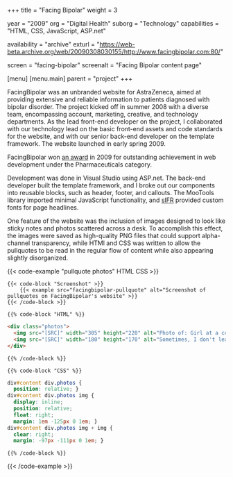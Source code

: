 +++
title = "Facing Bipolar"
weight = 3

year = "2009"
org = "Digital Health"
suborg = "Technology"
capabilities = "HTML, CSS, JavaScript, ASP.net"

availability = "archive"
exturl = "https://web-beta.archive.org/web/20090308030155/http://www.facingbipolar.com:80/"

screen = "facing-bipolar"
screenalt = "Facing Bipolar content page"

[menu]
[menu.main]
parent = "project"
+++

FacingBipolar was an unbranded website for AstraZeneca, aimed at providing extensive and reliable information to patients diagnosed with bipolar disorder. The project kicked off in summer 2008 with a diverse team, encompassing account, marketing, creative, and technology departments. As the lead front-end developer on the project, I collaborated with our technology lead on the basic front-end assets and code standards for the website, and with our senior back-end developer on the template framework. The website launched in early spring 2009.

FacingBipolar won [an award](http://advertisingcompetition.org/winner.asp?eid=13594) in 2009 for outstanding achievement in web development under the Pharmaceuticals category.

Development was done in Visual Studio using ASP.net. The back-end developer built the template framework, and I broke out our components into reusable blocks, such as header, footer, and callouts. The MooTools library imported minimal JavaScript functionality, and [sIFR](https://en.wikipedia.org/wiki/Scalable_Inman_Flash_Replacement) provided custom fonts for page headlines.

One feature of the website was the inclusion of images designed to look like sticky notes and photos scattered across a desk. To accomplish this effect, the images were saved as high-quality PNG files that could support alpha-channel transparency, while HTMl and CSS was written to allow the pullquotes to be read in the regular flow of content while also appearing slightly disorganized.

{{< code-example "pullquote photos" HTML CSS >}}

    {{< code-block "Screenshot" >}}
        {{< example src="facingbipolar-pullquote" alt="Screenshot of pullquotes on FacingBipolar's website" >}}
    {{< /code-block >}}
    
    {{% code-block "HTML" %}}
```html
<div class="photos">
  <img src="[SRC]" width="305" height="220" alt="Photo of: Girl at a computer desk">
  <img src="[SRC]" width="180" height="170" alt="Sometimes, I don't leave my apartment, answer the phone, or check my e-mail for days.">
</div>
```
    {{% /code-block %}}
    
    {{% code-block "CSS" %}}
```css
div#content div.photos {
  position: relative; }
div#content div.photos img {
  display: inline;
  position: relative;
  float: right;
  margin: 1em -125px 0 1em; }
div#content div.photos img + img {
  clear: right;
  margin: -97px -111px 0 1em; }
```
    {{% /code-block %}}

{{< /code-example >}}